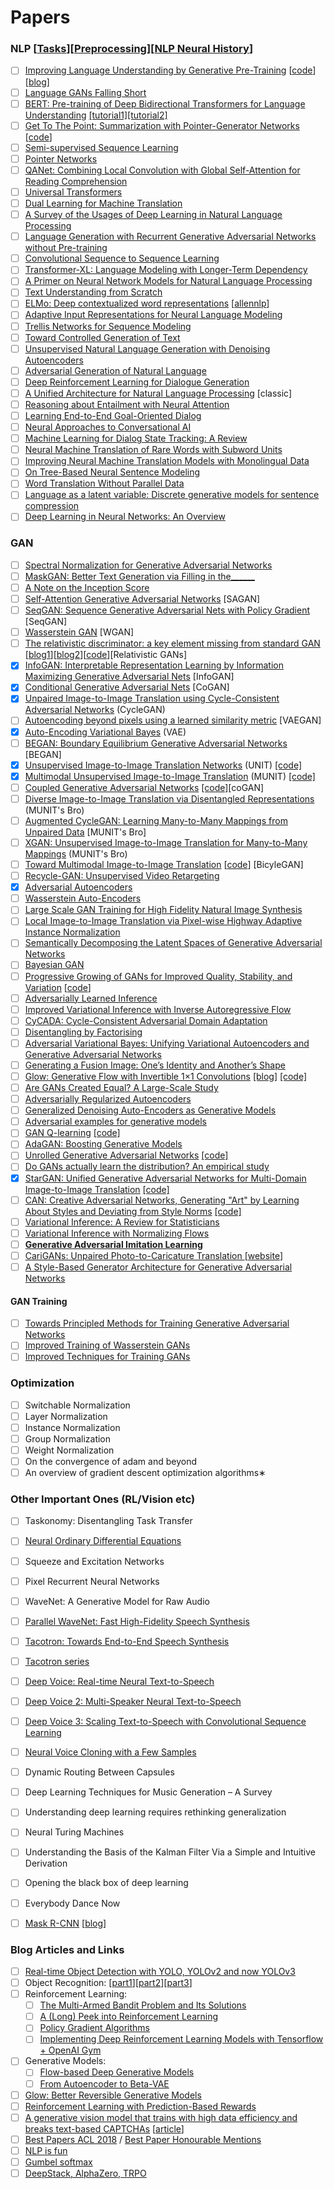 # Papers
### NLP [[Tasks](https://github.com/Kyubyong/nlp_tasks)][[Preprocessing](https://towardsdatascience.com/pre-processing-in-natural-language-machine-learning-898a84b8bd47)][[NLP Neural History](http://ruder.io/a-review-of-the-recent-history-of-nlp/)]
- [ ] [Improving Language Understanding by Generative Pre-Training](https://s3-us-west-2.amazonaws.com/openai-assets/research-covers/language-unsupervised/language_understanding_paper.pdf) [[code](https://github.com/openai/finetune-transformer-lm)] [[blog](https://blog.openai.com/language-unsupervised/)]
- [ ] [Language GANs Falling Short](https://arxiv.org/pdf/1811.02549.pdf)
- [ ] [BERT: Pre-training of Deep Bidirectional Transformers for Language Understanding](https://arxiv.org/pdf/1810.04805) [[tutorial1]](https://www.lyrn.ai/2018/11/07/explained-bert-state-of-the-art-language-model-for-nlp/)[[tutorial2]](https://towardsdatascience.com/bert-explained-state-of-the-art-language-model-for-nlp-f8b21a9b6270)
- [ ] [Get To The Point: Summarization with Pointer-Generator Networks](https://arxiv.org/pdf/1704.04368) [[code](https://github.com/codertimo/BERT-pytorch)]
- [ ] [Semi-supervised Sequence Learning](https://arxiv.org/pdf/1511.01432)
- [ ] [Pointer Networks](https://arxiv.org/pdf/1506.03134)
- [ ] [QANet: Combining Local Convolution with Global Self-Attention for Reading Comprehension](https://arxiv.org/pdf/1804.09541)
- [ ] [Universal Transformers](https://arxiv.org/pdf/1807.03819)
- [ ] [Dual Learning for Machine Translation](https://arxiv.org/pdf/1611.00179)
- [ ] [A Survey of the Usages of Deep Learning in Natural Language Processing](https://arxiv.org/pdf/1807.10854)
- [ ] [Language Generation with Recurrent Generative Adversarial Networks without Pre-training](https://arxiv.org/pdf/1706.01399)
- [ ] [Convolutional Sequence to Sequence Learning](https://arxiv.org/pdf/1705.03122)
- [ ] [Transformer-XL: Language Modeling with Longer-Term Dependency](https://openreview.net/forum?id=HJePno0cYm)
- [ ] [A Primer on Neural Network Models for Natural Language Processing](https://arxiv.org/pdf/1510.00726)
- [ ] [Text Understanding from Scratch](https://arxiv.org/pdf/1502.01710)
- [ ] [ELMo: Deep contextualized word representations](https://arxiv.org/pdf/1802.05365) [[allennlp](https://allennlp.org/elmo)]
- [ ] [Adaptive Input Representations for Neural Language Modeling](https://openreview.net/pdf?id=ByxZX20qFQ)
- [ ] [Trellis Networks for Sequence Modeling](https://arxiv.org/pdf/1810.06682.pdf)
- [ ] [Toward Controlled Generation of Text](https://arxiv.org/pdf/1703.00955.pdf)
- [ ] [Unsupervised Natural Language Generation with Denoising Autoencoders](https://arxiv.org/pdf/1804.07899.pdf)
- [ ] [Adversarial Generation of Natural Language](http://www.aclweb.org/anthology/W/W17/W17-2629.pdf)
- [ ] [Deep Reinforcement Learning for Dialogue Generation](https://arxiv.org/pdf/1606.01541)
- [ ] [A Unified Architecture for Natural Language Processing](https://ronan.collobert.com/pub/matos/2008_nlp_icml.pdf) [classic]
- [ ] [Reasoning about Entailment with Neural Attention](https://arxiv.org/pdf/1509.06664)
- [ ] [Learning End-to-End Goal-Oriented Dialog](https://arxiv.org/pdf/1605.07683)
- [ ] [Neural Approaches to Conversational AI](https://arxiv.org/pdf/1809.08267)
- [ ] [Machine Learning for Dialog State Tracking: A Review](https://ai.google/research/pubs/pub44018.pdf)
- [ ] [Neural Machine Translation of Rare Words with Subword Units
](http://www.aclweb.org/anthology/P16-1162)
- [ ] [Improving Neural Machine Translation Models with Monolingual Data](http://www.aclweb.org/anthology/P16-1009)
- [ ] [On Tree-Based Neural Sentence Modeling](https://arxiv.org/pdf/1808.09644)
- [ ] [Word Translation Without Parallel Data](https://arxiv.org/pdf/1710.04087)
- [ ] [Language as a latent variable: Discrete generative models for sentence compression](https://arxiv.org/pdf/1609.07317)
- [ ] [Deep Learning in Neural Networks: An Overview](https://arxiv.org/pdf/1404.7828.pdf)

### GAN
- [ ] [Spectral Normalization for Generative Adversarial Networks](https://arxiv.org/pdf/1802.05957)
- [ ] [MaskGAN: Better Text Generation via Filling in the______](https://arxiv.org/pdf/1801.07736)
- [ ] [A Note on the Inception Score](https://arxiv.org/pdf/1801.01973.pdf)
- [ ] [Self-Attention Generative Adversarial Networks](https://arxiv.org/pdf/1805.08318) [SAGAN]
- [ ] [SeqGAN: Sequence Generative Adversarial Nets with Policy Gradient](https://arxiv.org/pdf/1609.05473) [SeqGAN]
- [ ] [Wasserstein GAN](https://arxiv.org/abs/1701.07875) [WGAN]
- [ ] [The relativistic discriminator: a key element missing from standard GAN](https://arxiv.org/pdf/1807.00734) [[blog1](https://ajolicoeur.wordpress.com/relativisticgan/)][[blog2](https://medium.com/@jonathan_hui/gan-rsgan-ragan-a-new-generation-of-cost-function-84c5374d3c6e)][[code](https://github.com/AlexiaJM/RelativisticGAN)][Relativistic GANs]
- [X] [InfoGAN: Interpretable Representation Learning by Information Maximizing Generative Adversarial Nets](https://arxiv.org/pdf/1606.03657) [InfoGAN]
- [X] [Conditional Generative Adversarial Nets](https://arxiv.org/pdf/1411.1784) [CoGAN]
- [X] [Unpaired Image-to-Image Translation using Cycle-Consistent Adversarial Networks](https://arxiv.org/pdf/1703.10593) (CycleGAN)
- [ ] [Autoencoding beyond pixels using a learned similarity metric](https://arxiv.org/pdf/1512.09300) [VAEGAN]
- [X] [Auto-Encoding Variational Bayes](https://arxiv.org/pdf/1312.6114) (VAE)
- [ ] [BEGAN: Boundary Equilibrium Generative Adversarial Networks](https://arxiv.org/pdf/1703.10717) [BEGAN]
- [X] [Unsupervised Image-to-Image Translation Networks](https://arxiv.org/pdf/1703.00848) (UNIT) [[code]](https://github.com/mingyuliutw/UNIT)
- [X] [Multimodal Unsupervised Image-to-Image Translation](https://arxiv.org/pdf/1804.04732) (MUNIT) [[code]](https://github.com/NVlabs/MUNIT)
- [ ] [Coupled Generative Adversarial Networks](https://papers.nips.cc/paper/6544-coupled-generative-adversarial-networks.pdf) [[code]](https://github.com/mingyuliutw/CoGAN)[coGAN]
- [ ] [Diverse Image-to-Image Translation via Disentangled Representations](https://arxiv.org/pdf/1808.00948.pdf) (MUNIT's Bro)
- [ ] [Augmented CycleGAN: Learning Many-to-Many Mappings from Unpaired Data](https://arxiv.org/pdf/1802.10151) [MUNIT's Bro]
- [ ] [XGAN: Unsupervised Image-to-Image Translation for Many-to-Many Mappings](https://arxiv.org/pdf/1711.05139) (MUNIT's Bro)
- [ ] [Toward Multimodal Image-to-Image Translation](https://arxiv.org/pdf/1711.11586) [[code](https://github.com/junyanz/BicycleGAN)] [BicyleGAN]
- [ ] [Recycle-GAN: Unsupervised Video Retargeting](https://arxiv.org/pdf/1808.05174)
- [X] [Adversarial Autoencoders](https://arxiv.org/pdf/1511.05644)
- [ ] [Wasserstein Auto-Encoders](https://openreview.net/pdf?id=HkL7n1-0b)
- [ ] [Large Scale GAN Training for High Fidelity Natural Image Synthesis](https://arxiv.org/pdf/1809.11096)
- [ ] [Local Image-to-Image Translation via Pixel-wise Highway Adaptive Instance Normalization](https://openreview.net/pdf?id=HJgTHnActQ)
- [ ] [Semantically Decomposing the Latent Spaces of Generative Adversarial Networks](https://arxiv.org/pdf/1705.07904)
- [ ] [Bayesian GAN](https://arxiv.org/pdf/1705.09558)
- [ ] [Progressive Growing of GANs for Improved Quality, Stability, and Variation](https://arxiv.org/pdf/1710.10196) [[code](https://github.com/tkarras/progressive_growing_of_gans)]
- [ ] [Adversarially Learned Inference](https://arxiv.org/pdf/1606.00704)
- [ ] [Improved Variational Inference with Inverse Autoregressive Flow](https://arxiv.org/pdf/1606.04934)
- [ ] [CyCADA: Cycle-Consistent Adversarial Domain Adaptation](https://arxiv.org/pdf/1711.03213.pdf)
- [ ] [Disentangling by Factorising](https://arxiv.org/pdf/1802.05983)
- [ ] [Adversarial Variational Bayes: Unifying Variational Autoencoders and Generative Adversarial Networks](https://arxiv.org/pdf/1701.04722)
- [ ] [Generating a Fusion Image: One’s Identity and Another’s Shape](https://arxiv.org/pdf/1804.07455)
- [ ] [Glow: Generative Flow with Invertible 1×1 Convolutions](https://arxiv.org/pdf/1807.03039) [[blog]](https://blog.openai.com/glow/) [[code]](https://github.com/openai/glow)
- [ ] [Are GANs Created Equal? A Large-Scale Study](https://arxiv.org/pdf/1711.10337)
- [ ] [Adversarially Regularized Autoencoders](https://arxiv.org/pdf/1706.04223)
- [ ] [Generalized Denoising Auto-Encoders as Generative Models](http://papers.nips.cc/paper/5023-generalized-denoising-auto-encoders-as-generative-models.pdf)
- [ ] [Adversarial examples for generative models](https://arxiv.org/pdf/1702.06832)
- [ ] [GAN Q-learning](https://arxiv.org/pdf/1805.04874) [[code]](https://github.com/daggertye/GAN-Q-Learning)
- [ ] [AdaGAN: Boosting Generative Models](https://arxiv.org/pdf/1701.02386)
- [ ] [Unrolled Generative Adversarial Networks](https://arxiv.org/pdf/1611.02163) [[code]](https://github.com/poolio/unrolled_gan)
- [ ] [Do GANs actually learn the distribution? An empirical study](https://arxiv.org/pdf/1706.08224)
- [X] [StarGAN: Unified Generative Adversarial Networks for Multi-Domain Image-to-Image Translation](https://arxiv.org/pdf/1711.09020) [[code]](https://github.com/yunjey/StarGAN)
- [ ] [CAN: Creative Adversarial Networks, Generating "Art" by Learning About Styles and Deviating from Style Norms](https://arxiv.org/pdf/1706.07068) [[code]](https://github.com/mlberkeley/Creative-Adversarial-Networks)
- [ ] [Variational Inference: A Review for Statisticians](https://arxiv.org/pdf/1601.00670)
- [ ] [Variational Inference with Normalizing Flows](https://arxiv.org/pdf/1505.05770)
- [ ] **[Generative Adversarial Imitation Learning](https://arxiv.org/pdf/1606.03476.pdf)**
- [ ] [CariGANs: Unpaired Photo-to-Caricature Translation ](http://ai.stanford.edu/~kaidicao/carigan.pdf) [[website](https://cari-gan.github.io/)]
- [ ] [A Style-Based Generator Architecture for Generative Adversarial Networks](https://arxiv.org/pdf/1812.04948.pdf)

#### GAN Training
- [ ] [Towards Principled Methods for Training Generative Adversarial Networks](https://arxiv.org/pdf/1701.04862.pdf)
- [ ] [Improved Training of Wasserstein GANs](https://arxiv.org/pdf/1704.00028.pdf)
- [ ] [Improved Techniques for Training GANs](https://arxiv.org/pdf/1606.03498)

### Optimization
- [ ] Switchable Normalization
- [ ] Layer Normalization
- [ ] Instance Normalization
- [ ] Group Normalization
- [ ] Weight Normalization
- [ ] On the convergence of adam and beyond
- [ ] An overview of gradient descent optimization algorithms∗

### Other Important Ones (RL/Vision etc)
- [ ] Taskonomy: Disentangling Task Transfer
- [ ] [Neural Ordinary Differential Equations](https://arxiv.org/pdf/1806.07366)
- [ ] Squeeze and Excitation Networks
- [ ] Pixel Recurrent Neural Networks
- [ ] WaveNet: A Generative Model for Raw Audio
- [ ] [Parallel WaveNet: Fast High-Fidelity Speech Synthesis](https://arxiv.org/abs/1711.10433)
- [ ] [Tacotron: Towards End-to-End Speech Synthesis](https://arxiv.org/abs/1703.10135)
- [ ] [Tacotron series](https://google.github.io/tacotron/index.html)
- [ ] [Deep Voice: Real-time Neural Text-to-Speech](https://arxiv.org/abs/1702.07825)
- [ ] [Deep Voice 2: Multi-Speaker Neural Text-to-Speech](https://arxiv.org/abs/1705.08947)
- [ ] [Deep Voice 3: Scaling Text-to-Speech with Convolutional Sequence Learning](https://arxiv.org/abs/1710.07654)
- [ ] [Neural Voice Cloning with a Few Samples](https://arxiv.org/abs/1802.06006)
- [ ] Dynamic Routing Between Capsules
- [ ] Deep Learning Techniques for Music Generation – A Survey
- [ ] Understanding deep learning requires rethinking generalization
- [ ] Neural Turing Machines
- [ ] Understanding the Basis of the Kalman Filter Via a Simple and Intuitive Derivation
- [ ] Opening the black box of deep learning
- [ ] Everybody Dance Now
- [ ] [Mask R-CNN](https://arxiv.org/pdf/1703.06870) [[blog](https://medium.com/@jonathan_hui/image-segmentation-with-mask-r-cnn-ebe6d793272)]


### Blog Articles and Links
- [ ] [Real-time Object Detection with YOLO, YOLOv2 and now YOLOv3](https://medium.com/@jonathan_hui/real-time-object-detection-with-yolo-yolov2-28b1b93e2088)
- [ ] Object Recognition: [[part1](https://lilianweng.github.io/lil-log/2017/10/29/object-recognition-for-dummies-part-1.html)][[part2](https://lilianweng.github.io/lil-log/2017/12/15/object-recognition-for-dummies-part-2.html)][[part3](https://lilianweng.github.io/lil-log/2017/12/31/object-recognition-for-dummies-part-3.html)]
- [ ] Reinforcement Learning:
	- [ ] [The Multi-Armed Bandit Problem and Its Solutions](https://lilianweng.github.io/lil-log/2018/01/23/the-multi-armed-bandit-problem-and-its-solutions.html)
	- [ ] [A (Long) Peek into Reinforcement Learning](https://lilianweng.github.io/lil-log/2018/02/19/a-long-peek-into-reinforcement-learning.html)
	- [ ] [Policy Gradient Algorithms](https://lilianweng.github.io/lil-log/2018/04/08/policy-gradient-algorithms.html)
	- [ ] [Implementing Deep Reinforcement Learning Models with Tensorflow + OpenAI Gym](https://lilianweng.github.io/lil-log/2018/05/05/implementing-deep-reinforcement-learning-models.html)
- [ ] Generative Models:
	- [ ] [Flow-based Deep Generative Models ](https://lilianweng.github.io/lil-log/2018/10/13/flow-based-deep-generative-models.html)
	- [ ] [From Autoencoder to Beta-VAE](https://lilianweng.github.io/lil-log/2018/08/12/from-autoencoder-to-beta-vae.html)
- [ ] [Glow: Better Reversible Generative Models](https://blog.openai.com/glow/)
- [ ] [Reinforcement Learning with Prediction-Based Rewards](https://blog.openai.com/reinforcement-learning-with-prediction-based-rewards/)
- [ ] [A generative vision model that trains with high data efficiency and breaks text-based CAPTCHAs](http://science.sciencemag.org/content/358/6368/eaag2612.full?ijkey=DmvGldXIEXVoQ&keytype=ref&siteid=sci) [[article](https://www.vicarious.com/2017/10/26/common-sense-cortex-and-captcha/)]
- [ ] [Best Papers ACL 2018](https://acl2018.org/2018/06/10/best-papers/) / [Best Paper Honourable Mentions](https://acl2018.org/2018/07/26/hon-mention-papers)
- [ ] [NLP is fun](https://medium.com/@ageitgey/natural-language-processing-is-fun-9a0bff37854e)
- [ ] [Gumbel softmax](http://anotherdatum.com/gumbel-gan.html?utm_campaign=NLP%20News&utm_medium=email&utm_source=Revue%20newsletter)
- [ ] [DeepStack, AlphaZero, TRPO](http://www.depthfirstlearning.com/?utm_campaign=NLP%20News&utm_medium=email&utm_source=Revue%20newsletter)